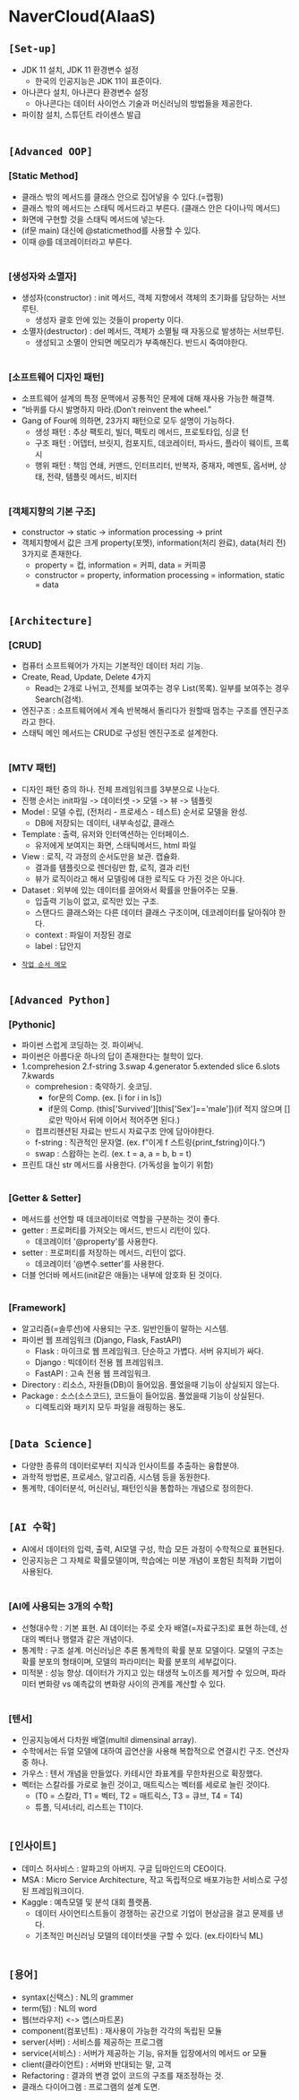 # NaverCloud(AIaaS)

## `[Set-up]`
* JDK 11 설치, JDK 11 환경변수 설정
    * 한국의 인공지능은 JDK 11이 표준이다.
* 아나콘다 설치, 아나콘다 환경변수 설정
    * 아나콘다는 데이터 사이언스 기술과 머신러닝의 방법들을 제공한다.
* 파이참 설치, 스튜던트 라이센스 발급<br><br>



## `[Advanced OOP]`

### [Static Method]
* 클래스 밖의 메서드를 클래스 안으로 집어넣을 수 있다.(=랩핑)
* 클래스 밖의 메서드는 스태틱 메서드라고 부른다. (클래스 안은 다이나믹 메서드)
* 화면에 구현할 것을 스태틱 메서드에 넣는다.
* (if문 main) 대신에 @staticmethod를 사용할 수 있다.
* 이때 @를 데코레이터라고 부른다.<br><br>

### [생성자와 소멸자]
* 생성자(constructor) : init 메서드, 객체 지향에서 객체의 초기화를 담당하는 서브루틴.
    * 생성자 괄호 안에 있는 것들이 property 이다.
* 소멸자(destructor) : del 메서드, 객체가 소멸될 때 자동으로 발생하는 서브루틴.
    * 생성되고 소멸이 안되면 메모리가 부족해진다. 반드시 죽여야한다.<br><br>

### [소프트웨어 디자인 패턴]
* 소프트웨어 설계의 특정 문맥에서 공통적인 문제에 대해 재사용 가능한 해결책.
* “바퀴를 다시 발명하지 마라.(Don’t reinvent the wheel.”
* Gang of Four에 의하면, 23가지 패턴으로 모두 설명이 가능하다.
    * 생성 패턴 : 추상 팩토리, 빌더, 팩토리 메서드, 프로토타입, 싱글 턴
    * 구조 패턴 : 어뎁터, 브릿지, 컴포지트, 데코레이터, 파사드, 플라이 웨이트, 프록시
    * 행위 패턴 : 책임 연쇄, 커맨드, 인터프리터, 반복자, 중재자, 메멘토, 옵서버, 상태, 전략, 템플릿 메서드, 비지터<br><br>

### [객체지향의 기본 구조]
* constructor -> static -> information processing -> print
* 객체지향에서 값은 크게 property(포멧), information(처리 완료), data(처리 전) 3가지로 존재한다.
    * property = 컵, information = 커피, data = 커피콩
    * constructor = property, information processing = information, static = data<br><br>



## `[Architecture]`

### [CRUD]
* 컴퓨터 소프트웨어가 가지는 기본적인 데이터 처리 기능.
* Create, Read, Update, Delete 4가지
    * Read는 2개로 나뉘고, 전체를 보여주는 경우 List(목록). 일부를 보여주는 경우 Search(검색).
* 엔진구조 : 소프트웨어에서 계속 반복해서 돌리다가 원할때 멈추는 구조를 엔진구조라고 한다.
* 스태틱 메인 메서드는 CRUD로 구성된 엔진구조로 설계한다.<br><br>

### [MTV 패턴]
* 디자인 패턴 중의 하나. 전체 프레임워크를 3부분으로 나눈다.
* 진행 순서는 init파일 -> 데이터셋 -> 모델 -> 뷰 -> 템플릿
* Model : 모델 수립, (전처리 - 프로세스 - 테스트) 순서로 모델을 완성.
    * DB에 저장되는 데이터, 내부속성값, 클래스
* Template : 출력, 유저와 인터액션하는 인터페이스.
    * 유저에게 보여지는 화면, 스태틱메서드, html 파일
* View : 로직, 각 과정의 순서도만을 보관. 캡슐화.
    * 결과를 템플릿으로 렌더링만 함, 로직, 결과 리턴
    * 뷰가 로직이라고 해서 모델링에 대한 로직도 다 가진 것은 아니다.
* Dataset : 외부에 있는 데이터를 끌어와서 확률을 만들어주는 모듈.
    * 입출력 기능이 없고, 로직만 있는 구조.
    * 스탠다드 클래스와는 다른 데이터 클래스 구조이며, 데코레이터를 달아줘야 한다.
    * context : 파일이 저장된 경로
    * label : 답안지
 - [`작업 순서 메모`](https://github.com/HiMyNameIsDavidKim/Study/tree/main/1Python/2NaverCloud(AIaaS)/2Flask)<br><br>



## `[Advanced Python]`

### [Pythonic]
* 파이썬 스럽게 코딩하는 것. 파이써닉.
* 파이썬은 아름다운 하나의 답이 존재한다는 철학이 있다.
* 1.comprehesion 2.f-string 3.swap 4.generator 5.extended slice 6.slots 7.kwards
    * comprehesion : 축약하기. 숏코딩.
        * for문의 Comp. (ex. [i for i in ls])
        * if문의 Comp. (this['Survived'][this['Sex']=='male'])(if 적지 않으며 []로만 막아서 뒤에 이어서 적어주면 된다.)
    * 컴프리헨션된 자료는 반드시 자료구조 안에 담아야한다.
    * f-string : 직관적인 문자열. (ex. f”이게 f 스트링{print_fstring}이다.”)
    * swap : 스왑하는 논리. (ex. t = a, a = b, b = t)
* 프린트 대신 str 메서드를 사용한다. (가독성을 높이기 위함)<br><br>

### [Getter & Setter]
* 메서드를 선언할 때 데코레이터로 역할을 구분하는 것이 좋다.
* getter : 프로퍼티를 가져오는 메서드, 반드시 리턴이 있다.
    * 데코레이터 '@property'를 사용한다.
* setter : 프로퍼티를 저장하는 메서드, 리턴이 없다.
    * 데코레이터 '@변수.setter'를 사용한다.
* 더블 언더바 메서드(init같은 애들)는 내부에 암호화 된 것이다.<br><br>

### [Framework]
* 알고리즘(=솔루션)에 사용되는 구조. 일반인들이 말하는 시스템.
* 파이썬 웹 프레임워크 (Django, Flask, FastAPI)
    * Flask : 마이크로 웹 프레임워크. 단순하고 가볍다. 서버 유지비가 싸다.
    * Django : 빅데이터 전용 웹 프레임워크.
    * FastAPI : 고속 전용 웹 프레임워크.
* Directory : 리소스, 자원들(DB)이 들어있음. 풀었을때 기능이 상실되지 않는다.
* Package : 소스(소스코드), 코드들이 들어있음. 풀었을때 기능이 상실된다.
    * 디렉토리와 패키지 모두 파일을 래핑하는 용도.<br><br>



## `[Data Science]`
* 다양한 종류의 데이터로부터 지식과 인사이트를 추출하는 융합분야.
* 과학적 방법론, 프로세스, 알고리즘, 시스템 등을 동원한다.
* 통계학, 데이터분석, 머신러닝, 패턴인식을 통합하는 개념으로 정의한다.<br><br>



## `[AI 수학]`
* AI에서 데이터의 입력, 출력, AI모델 구성, 학습 모든 과정이 수학적으로 표현된다.
* 인공지능은 그 자체로 확률모델이며, 학습에는 미분 개념이 포함된 최적화 기법이 사용된다.<br><br>

### [AI에 사용되는 3개의 수학]
* 선형대수학 : 기본 표현. AI 데이터는 주로 숫자 배열(=자료구조)로 표현 하는데, 선대의 벡터나 행렬과 같은 개념이다.
* 통계학 : 구조 설계. 머신러닝은 추론 통계학의 확률 분포 모델이다. 모델의 구조는 확률 분포의 형태이며, 모델의 파라미터는 확률 분포의 세부값이다.
* 미적분 : 성능 향상. 데이터가 가지고 있는 태생적 노이즈를 제거할 수 있으며, 파라미터 변화량 vs 예측값의 변화량 사이의 관계를 계산할 수 있다.<br><br>

### [텐서]
* 인공지능에서 다차원 배열(multil dimensinal array).
* 수학에서는 듀얼 모델에 대하여 곱연산을 사용해 복합적으로 연결시킨 구조. 연산자 중 하나.
* 가우스 : 텐서 개념을 만들었다. 카테시안 좌표계를 무한차원으로 확장했다.
* 벡터는 스칼라를 가로로 늘린 것이고, 매트릭스는 벡터를 세로로 늘린 것이다.
    * (T0 = 스칼라, T1 = 벡터, T2 = 매트릭스, T3 = 큐브, T4 = T4)
    * 튜플, 딕셔너리, 리스트는 T1이다.<br><br>



## `[인사이트]`
* 데미스 허사비스 : 알파고의 아버지. 구글 딥마인드의 CEO이다.
* MSA : Micro Service Architecture, 작고 독립적으로 배포가능한 서비스로 구성된 프레임워크이다.
* Kaggle : 예측모델 및 분석 대회 플랫폼.
    * 데이터 사이언티스트들이 경쟁하는 공간으로 기업이 현상금을 걸고 문제를 낸다.
    * 기초적인 머신러닝 모델의 데이터셋을 구할 수 있다. (ex.타이타닉 ML)<br><br>



## `[용어]`
* syntax(신택스) : NL의 grammer
* term(텀) : NL의 word
* 웹(브라우저) <-> 앱(스마트폰)
* component(컴포넌트) : 재사용이 가능한 각각의 독립된 모듈
* server(서버) : 서비스를 제공하는 프로그램
* service(서비스) : 서버가 제공하는 기능, 유저들 입장에서의 메서드 or 모듈
* client(클라이언트) : 서버와 반대되는 말, 고객
* Refactoring : 결과의 변경 없이 코드의 구조를 재조정하는 것.
* 클래스 다이어그램 : 프로그램의 설계 도면.<br><br>